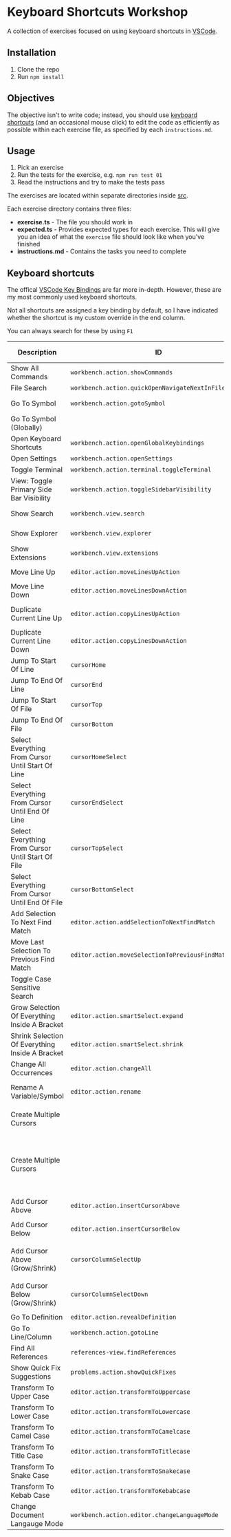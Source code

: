 # Keyboard Shortcuts Workshop

A collection of exercises focused on using keyboard shortcuts in [VSCode](https://code.visualstudio.com/).

## Installation

1. Clone the repo
1. Run `npm install`

## Objectives

The objective isn't to write code; instead, you should use [keyboard shortcuts](#keyboard-shortcuts) (and an occasional mouse click) to edit the code as efficiently as possible within each exercise file, as specified by each `instructions.md`.

## Usage

1. Pick an exercise
1. Run the tests for the exercise, e.g. `npm run test 01`
1. Read the instructions and try to make the tests pass

The exercises are located within separate directories inside [src](./src).

Each exercise directory contains three files:

- **exercise.ts** - The file you should work in
- **expected.ts** - Provides expected types for each exercise. This will give you an idea of what the `exercise` file should look like when you've finished
- **instructions.md** - Contains the tasks you need to complete

## Keyboard shortcuts

The offical [VSCode Key Bindings](https://code.visualstudio.com/docs/getstarted/keybindings) are far more in-depth. However, these are my most commonly used keyboard shortcuts.

Not all shortcuts are assigned a key binding by default, so I have indicated whether the shortcut is my custom override in the end column.

You can always search for these by using `F1`

| Description                                       | ID                                                   | Shortcut                                                                   | Custom Override |
| ------------------------------------------------- | ---------------------------------------------------- | -------------------------------------------------------------------------- | --------------- |
| Show All Commands                                 | `workbench.action.showCommands`                      | <kbd>F1</kbd>                                                              | -               |
| File Search                                       | `workbench.action.quickOpenNavigateNextInFilePicker` | <kbd>Ctrl</kbd> + <kbd>P</kbd>                                             | -               |
| Go To Symbol                                      | `workbench.action.gotoSymbol`                        | <kbd>Ctrl</kbd> + <kbd>Shift</kbd> + <kbd>O</kbd>                          | -               |
| Go To Symbol (Globally)                           |                                                      | <kbd>Ctrl</kbd> + <kbd>P</kbd>, <kbd>#</kbd>                               | -               |
| Open Keyboard Shortcuts                           | `workbench.action.openGlobalKeybindings`             | <kbd>Ctrl</kbd> + <kbd>K</kbd>, <kbd>Ctrl</kbd> + <kbd>S</kbd>             | -               |
| Open Settings                                     | `workbench.action.openSettings`                      | <kbd>Ctrl</kbd> + <kbd>,</kbd>                                             | -               |
| Toggle Terminal                                   | `workbench.action.terminal.toggleTerminal`           | <kbd>Ctrl</kbd> + <kbd>'</kbd>                                             | -               |
| View: Toggle Primary Side Bar Visibility          | `workbench.action.toggleSidebarVisibility`           | <kbd>Ctrl</kbd> + <kbd>B</kbd>                                             | -               |
| Show Search                                       | `workbench.view.search`                              | <kbd>Ctrl</kbd> + <kbd>Shift</kbd> + <kbd>F</kbd>                          | -               |
| Show Explorer                                     | `workbench.view.explorer`                            | <kbd>Ctrl</kbd> + <kbd>Shift</kbd> + <kbd>E</kbd>                          | -               |
| Show Extensions                                   | `workbench.view.extensions`                          | <kbd>Ctrl</kbd> + <kbd>Shift</kbd> + <kbd>X</kbd>                          | -               |
| Move Line Up                                      | `editor.action.moveLinesUpAction`                    | <kbd>Alt</kbd> + <kbd>UpArrow</kbd>                                        | -               |
| Move Line Down                                    | `editor.action.moveLinesDownAction`                  | <kbd>Alt</kbd> + <kbd>DownArrow</kbd>                                      | -               |
| Duplicate Current Line Up                         | `editor.action.copyLinesUpAction`                    | <kbd>Shift</kbd> + <kbd>Alt</kbd> + <kbd>UpArrow</kbd>                     | -               |
| Duplicate Current Line Down                       | `editor.action.copyLinesDownAction`                  | <kbd>Shift</kbd> + <kbd>Alt</kbd> + <kbd>DownArrow</kbd>                   | -               |
| Jump To Start Of Line                             | `cursorHome`                                         | <kbd>Home</kbd>                                                            | -               |
| Jump To End Of Line                               | `cursorEnd`                                          | <kbd>End</kbd>                                                             | -               |
| Jump To Start Of File                             | `cursorTop`                                          | <kbd>Ctrl</kbd> + <kbd>Home</kbd>                                          | -               |
| Jump To End Of File                               | `cursorBottom`                                       | <kbd>Ctrl</kbd> + <kbd>End</kbd>                                           | -               |
| Select Everything From Cursor Until Start Of Line | `cursorHomeSelect`                                   | <kbd>Shift</kbd> + <kbd>Home</kbd>                                         | -               |
| Select Everything From Cursor Until End Of Line   | `cursorEndSelect`                                    | <kbd>Shift</kbd> + <kbd>End</kbd>                                          | -               |
| Select Everything From Cursor Until Start Of File | `cursorTopSelect`                                    | <kbd>Ctrl</kbd> + <kbd>Shift</kbd> + <kbd>Home</kbd>                       | -               |
| Select Everything From Cursor Until End Of File   | `cursorBottomSelect`                                 | <kbd>Ctrl</kbd> + <kbd>Shift</kbd> + <kbd>End</kbd>                        | -               |
| Add Selection To Next Find Match                  | `editor.action.addSelectionToNextFindMatch`          | <kbd>Ctrl</kbd> + <kbd>D</kbd>                                             | -               |
| Move Last Selection To Previous Find Match        | `editor.action.moveSelectionToPreviousFindMatch`     | <kbd>Ctrl</kbd> + <kbd>Shift</kbd> + <kbd>D</kbd>                          | Yes             |
| Toggle Case Sensitive Search                      |                                                      | <kbd>Alt</kbd> + <kbd>C</kbd>                                              | -               |
| Grow Selection Of Everything Inside A Bracket     | `editor.action.smartSelect.expand`                   | <kbd>Shift</kbd> + <kbd>Alt</kbd> + <kbd>RightArrow</kbd>                  | -               |
| Shrink Selection Of Everything Inside A Bracket   | `editor.action.smartSelect.shrink`                   | <kbd>Shift</kbd> + <kbd>Alt</kbd> + <kbd>LeftArrow</kbd>                   | -               |
| Change All Occurrences                            | `editor.action.changeAll`                            | <kbd>Ctrl</kbd> + <kbd>F2</kbd>                                            | -               |
| Rename A Variable/Symbol                          | `editor.action.rename`                               | Select symbol > <kbd>F2</kbd>                                              | -               |
| Create Multiple Cursors                           |                                                      | <kbd>Alt</kbd> + Click anywhere                                            | -               |
| Create Multiple Cursors                           |                                                      | Click the mouse scroll wheel and drag the mouse anywhere                   | -               |
| Add Cursor Above                                  | `editor.action.insertCursorAbove`                    | <kbd>Ctrl</kbd> + <kbd>Alt</kbd> + <kbd>UpArrow</kbd>                      | -               |
| Add Cursor Below                                  | `editor.action.insertCursorBelow`                    | <kbd>Ctrl</kbd> + <kbd>Alt</kbd> + <kbd>DownArrow</kbd>                    | -               |
| Add Cursor Above (Grow/Shrink)                    | `cursorColumnSelectUp`                               | <kbd>Ctrl</kbd> + <kbd>Shift</kbd> + <kbd>Alt</kbd> + <kbd>UpArrow</kbd>   | -               |
| Add Cursor Below (Grow/Shrink)                    | `cursorColumnSelectDown`                             | <kbd>Ctrl</kbd> + <kbd>Shift</kbd> + <kbd>Alt</kbd> + <kbd>DownArrow</kbd> | -               |
| Go To Definition                                  | `editor.action.revealDefinition`                     | <kbd>F12</kbd>                                                             | -               |
| Go To Line/Column                                 | `workbench.action.gotoLine`                          | <kbd>Ctrl</kbd> + <kbd>G</kbd>                                             | -               |
| Find All References                               | `references-view.findReferences`                     | <kbd>Shift</kbd> + <kbd>Alt</kbd> + <kbd>F12</kbd>                         | -               |
| Show Quick Fix Suggestions                        | `problems.action.showQuickFixes`                     | <kbd>Ctrl</kbd> + <kbd>.</kbd>                                             | -               |
| Transform To Upper Case                           | `editor.action.transformToUppercase`                 | <kbd>Ctrl</kbd> + <kbd>Alt</kbd> + <kbd>U</kbd>                            | Yes             |
| Transform To Lower Case                           | `editor.action.transformToLowercase`                 | <kbd>Ctrl</kbd> + <kbd>Alt</kbd> + <kbd>L</kbd>                            | Yes             |
| Transform To Camel Case                           | `editor.action.transformToCamelcase`                 | <kbd>Ctrl</kbd> + <kbd>Alt</kbd> + <kbd>C</kbd>                            | Yes             |
| Transform To Title Case                           | `editor.action.transformToTitlecase`                 | <kbd>Ctrl</kbd> + <kbd>Alt</kbd> + <kbd>T</kbd>                            | Yes             |
| Transform To Snake Case                           | `editor.action.transformToSnakecase`                 | <kbd>Ctrl</kbd> + <kbd>Alt</kbd> + <kbd>S</kbd>                            | Yes             |
| Transform To Kebab Case                           | `editor.action.transformToKebabcase`                 | <kbd>Ctrl</kbd> + <kbd>Alt</kbd> + <kbd>K</kbd>                            | Yes             |
| Change Document Langauge Mode                     | `workbench.action.editor.changeLanguageMode`         | <kbd>Ctrl</kbd> + <kbd>K</kbd>, <kbd>M</kbd>                               | -               |
